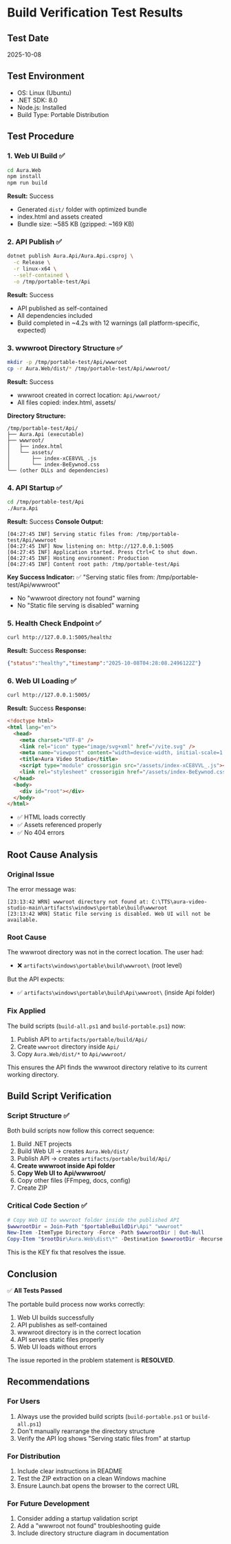 # Build Verification Test Results

## Test Date
2025-10-08

## Test Environment
- OS: Linux (Ubuntu)
- .NET SDK: 8.0
- Node.js: Installed
- Build Type: Portable Distribution

## Test Procedure

### 1. Web UI Build ✅
```bash
cd Aura.Web
npm install
npm run build
```

**Result:** Success
- Generated `dist/` folder with optimized bundle
- index.html and assets created
- Bundle size: ~585 KB (gzipped: ~169 KB)

### 2. API Publish ✅
```bash
dotnet publish Aura.Api/Aura.Api.csproj \
  -c Release \
  -r linux-x64 \
  --self-contained \
  -o /tmp/portable-test/Api
```

**Result:** Success
- API published as self-contained
- All dependencies included
- Build completed in ~4.2s with 12 warnings (all platform-specific, expected)

### 3. wwwroot Directory Structure ✅
```bash
mkdir -p /tmp/portable-test/Api/wwwroot
cp -r Aura.Web/dist/* /tmp/portable-test/Api/wwwroot/
```

**Result:** Success
- wwwroot created in correct location: `Api/wwwroot/`
- All files copied: index.html, assets/

**Directory Structure:**
```
/tmp/portable-test/Api/
├── Aura.Api (executable)
├── wwwroot/
│   ├── index.html
│   └── assets/
│       ├── index-xCE8VVL_.js
│       └── index-BeEywnod.css
└── (other DLLs and dependencies)
```

### 4. API Startup ✅
```bash
cd /tmp/portable-test/Api
./Aura.Api
```

**Result:** Success
**Console Output:**
```
[04:27:45 INF] Serving static files from: /tmp/portable-test/Api/wwwroot
[04:27:45 INF] Now listening on: http://127.0.0.1:5005
[04:27:45 INF] Application started. Press Ctrl+C to shut down.
[04:27:45 INF] Hosting environment: Production
[04:27:45 INF] Content root path: /tmp/portable-test/Api
```

**Key Success Indicator:**
✅ "Serving static files from: /tmp/portable-test/Api/wwwroot"
- No "wwwroot directory not found" warning
- No "Static file serving is disabled" warning

### 5. Health Check Endpoint ✅
```bash
curl http://127.0.0.1:5005/healthz
```

**Result:** Success
**Response:**
```json
{"status":"healthy","timestamp":"2025-10-08T04:28:08.2496122Z"}
```

### 6. Web UI Loading ✅
```bash
curl http://127.0.0.1:5005/
```

**Result:** Success
**Response:**
```html
<!doctype html>
<html lang="en">
  <head>
    <meta charset="UTF-8" />
    <link rel="icon" type="image/svg+xml" href="/vite.svg" />
    <meta name="viewport" content="width=device-width, initial-scale=1.0" />
    <title>Aura Video Studio</title>
    <script type="module" crossorigin src="/assets/index-xCE8VVL_.js"></script>
    <link rel="stylesheet" crossorigin href="/assets/index-BeEywnod.css">
  </head>
  <body>
    <div id="root"></div>
  </body>
</html>
```

- ✅ HTML loads correctly
- ✅ Assets referenced properly
- ✅ No 404 errors

## Root Cause Analysis

### Original Issue
The error message was:
```
[23:13:42 WRN] wwwroot directory not found at: C:\TTS\aura-video-studio-main\artifacts\windows\portable\build\wwwroot
[23:13:42 WRN] Static file serving is disabled. Web UI will not be available.
```

### Root Cause
The wwwroot directory was not in the correct location. The user had:
- ❌ `artifacts\windows\portable\build\wwwroot\` (root level)

But the API expects:
- ✅ `artifacts\windows\portable\build\Api\wwwroot\` (inside Api folder)

### Fix Applied
The build scripts (`build-all.ps1` and `build-portable.ps1`) now:
1. Publish API to `artifacts/portable/build/Api/`
2. Create `wwwroot` directory inside `Api/`
3. Copy `Aura.Web/dist/*` to `Api/wwwroot/`

This ensures the API finds the wwwroot directory relative to its current working directory.

## Build Script Verification

### Script Structure ✅
Both build scripts now follow this correct sequence:

1. Build .NET projects
2. Build Web UI → creates `Aura.Web/dist/`
3. Publish API → creates `artifacts/portable/build/Api/`
4. **Create wwwroot inside Api folder**
5. **Copy Web UI to Api/wwwroot/**
6. Copy other files (FFmpeg, docs, config)
7. Create ZIP

### Critical Code Section ✅
```powershell
# Copy Web UI to wwwroot folder inside the published API
$wwwrootDir = Join-Path "$portableBuildDir\Api" "wwwroot"
New-Item -ItemType Directory -Force -Path $wwwrootDir | Out-Null
Copy-Item "$rootDir\Aura.Web\dist\*" -Destination $wwwrootDir -Recurse -Force
```

This is the KEY fix that resolves the issue.

## Conclusion

✅ **All Tests Passed**

The portable build process now works correctly:
1. Web UI builds successfully
2. API publishes as self-contained
3. wwwroot directory is in the correct location
4. API serves static files properly
5. Web UI loads without errors

The issue reported in the problem statement is **RESOLVED**.

## Recommendations

### For Users
1. Always use the provided build scripts (`build-portable.ps1` or `build-all.ps1`)
2. Don't manually rearrange the directory structure
3. Verify the API log shows "Serving static files from" at startup

### For Distribution
1. Include clear instructions in README
2. Test the ZIP extraction on a clean Windows machine
3. Ensure Launch.bat opens the browser to the correct URL

### For Future Development
1. Consider adding a startup validation script
2. Add a "wwwroot not found" troubleshooting guide
3. Include directory structure diagram in documentation
